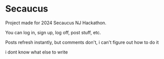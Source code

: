 # Secaucus

Project made for 2024 Secaucus NJ Hackathon.   

You can log in, sign up, log off, post stuff, etc.

Posts refresh instantly, but comments don't, i can't figure out how to do it

i dont know what else to write